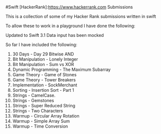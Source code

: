 #Swift [HackerRank]:https://www.hackerrank.com Submissions 

This is a collection of some of my Hacker Rank submissions written in swift

To allow these to work in a playground I have done the following:

Updated to Swift 3.1
Data input has been mocked

So far I have included the following:

1. 30 Days - Day 29 Bitwise AND
2. Bit Manipulation - Lonely Integer
3. Bit Manipulation - Sum vs XOR
4. Dynamic Programming - The Maximum Subarray
5. Game Theory - Game of Stones
6. Game Theory - Tower Breakers
7. Implementation - SockMerchant
8. Sorting - Insertion Sort - Part 1
9. Strings - CamelCase.
10. Strings - Gemstones
11. Strings - Super Reduced String
12. Strings - Two Characters
13. Warmup - Circular Array Rotation
14. Warmup - Simple Array Sum
15. Warmup - Time Conversion
